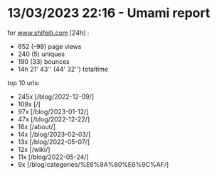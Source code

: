 # 13/03/2023 22:16 - Umami report
for www.shifeiti.com [24h] :

 - 652 (-98) page views
 - 240 (5) uniques
 - 190 (33) bounces
 - 14h 21' 43'' (44' 32'') totaltime


top 10 urls:
 - 245x [/blog/2022-12-09/]
 - 109x [/]
 - 97x [/blog/2023-01-12/]
 - 47x [/blog/2022-12-22/]
 - 16x [/about/]
 - 14x [/blog/2023-02-03/]
 - 13x [/blog/2022-05-07/]
 - 12x [/wiki/]
 - 11x [/blog/2022-05-24/]
 - 9x [/blog/categories/%E6%8A%80%E6%9C%AF/]


